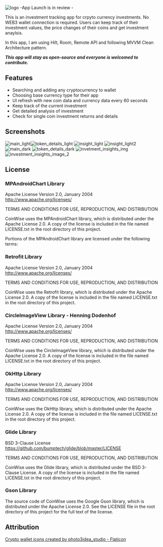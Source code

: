 ![logo](https://user-images.githubusercontent.com/101017069/235486524-32d73858-c062-4c45-b881-ffe161d85d3e.png)
-App Launch is in review -

This is an investment tracking app for crpyto currency investments. No WEB3 wallet connection is required. Users can keep track of their investment values, the price changes of their coins and get investment anaylsis. 

In this app, I am using Hilt, Room, Remote API and following MVVM Clean Architecture pattern. 

***This app will stay as open-source and everyone is welcomed to contribute.***



## Features

- Searching and adding any cryptocurrency to wallet
- Choosing base currency type for their app
- UI refresh with new coin data and currency data every 60 seconds
- Keep track of the current investment
- Get detailed analysis of investment
- Check for single coin investment returns and details


## Screenshots
![main_light](https://user-images.githubusercontent.com/101017069/235479962-f89b7ce0-8e16-4ed6-bbcf-cffe84e2a491.jpg)![token_details_light](https://user-images.githubusercontent.com/101017069/235479951-b69effab-4f25-43b2-ab0a-367471cada22.jpg)
![insight_light](https://user-images.githubusercontent.com/101017069/235479956-4f269cf6-4e9f-412a-ae54-559e7607b3ac.jpg)
![insight_light2](https://user-images.githubusercontent.com/101017069/235479959-5fcd1166-6aac-43e2-aa26-7abe22807c0f.jpg)
![main_dark](https://user-images.githubusercontent.com/101017069/235479965-2904f38f-b360-49ed-8628-e59a5fa4df55.jpg)
![token_details_dark](https://user-images.githubusercontent.com/101017069/235479955-02cd3b86-7be0-403f-8cb7-6bf95e543d3e.jpg)
![invetment_insights_img](https://user-images.githubusercontent.com/101017069/235479958-5a654aeb-9a0d-4ca0-8d5b-228df89daa15.jpg)
![investment_insights_image_2](https://user-images.githubusercontent.com/101017069/235479960-78ea4e37-f2bc-470c-8649-ca6de90a4852.jpg)
## License

### MPAndroidChart Library

Apache License
Version 2.0, January 2004
http://www.apache.org/licenses/

TERMS AND CONDITIONS FOR USE, REPRODUCTION, AND DISTRIBUTION

CoinWise uses the MPAndroidChart library, which is distributed under the Apache License 2.0. A copy of the license is included in the file named LICENSE.txt in the root directory of this project.

Portions of the MPAndroidChart library are licensed under the following terms:


### Retrofit Library

Apache License
Version 2.0, January 2004
http://www.apache.org/licenses/

TERMS AND CONDITIONS FOR USE, REPRODUCTION, AND DISTRIBUTION

CoinWise uses the Retrofit library, which is distributed under the Apache License 2.0. A copy of the license is included in the file named LICENSE.txt in the root directory of this project.

### CircleImageView Library - Henning Dodenhof
Apache License
Version 2.0, January 2004
http://www.apache.org/licenses/

TERMS AND CONDITIONS FOR USE, REPRODUCTION, AND DISTRIBUTION

CoinWise uses the CircleImageView library, which is distributed under the Apache License 2.0. A copy of the license is included in the file named LICENSE.txt in the root directory of this project.

### OkHttp Library

Apache License
Version 2.0, January 2004
http://www.apache.org/licenses/

TERMS AND CONDITIONS FOR USE, REPRODUCTION, AND DISTRIBUTION

CoinWise uses the OkHttp library, which is distributed under the Apache License 2.0. A copy of the license is included in the file named LICENSE.txt in the root directory of this project.


### Glide Library

BSD 3-Clause License
https://github.com/bumptech/glide/blob/master/LICENSE

TERMS AND CONDITIONS FOR USE, REPRODUCTION, AND DISTRIBUTION

CoinWise uses the Glide library, which is distributed under the BSD 3-Clause License. A copy of the license is included in the file named LICENSE.txt in the root directory of this project.

### Gson Library
The source code of CoinWise uses the Google Gson library, which is distributed under the Apache License 2.0. See the LICENSE file in the root directory of this project for the full text of the license.

## Attribution
<a href="https://www.flaticon.com/free-icons/crypto-wallet" title="crypto wallet icons">Crypto wallet icons created by photo3idea_studio - Flaticon</a>
